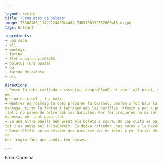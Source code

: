 ```yaml
---

layout: recipe
title: "Croquetes de bolets"
image: 73308486_1142922445904404_7469700159337660416_n.jpg
tags: Entrant

ingredients:
- una ceba
- all
- mantega
- farina
- llet a saturaci=C3=B3
- boletus (una bossa)
- ou
- farina de galeta
- oli

directions:
- Posem la ceba ratllada a rossejar, despr=C3=A9s hi tem l'all picat, vigil=
em
que no es cremi , foc baix.
- Mentres es rosteig la ceba preparem la bexamel. Desfem a foc baix la
mantega, tirem la farina i barregem amb les barilles. Afegim a poc a poc la
llet i no parem de batre amb les barilles. Per fer croquetes ha de ser
espessa, per tant poca llet.
- En una altra paella hem posat els bolets a coure. Un cop cuits es barreja
tot i es passa pel t=C3=BArmix. Es deixa refredar unes hores a la nevera.
- Despr=C3=A9s aprem boletes que passarem per ou batut i per farina de gale=
ta.
Les fregim fins que quedin ben rosses.

---
```


From Carmina

